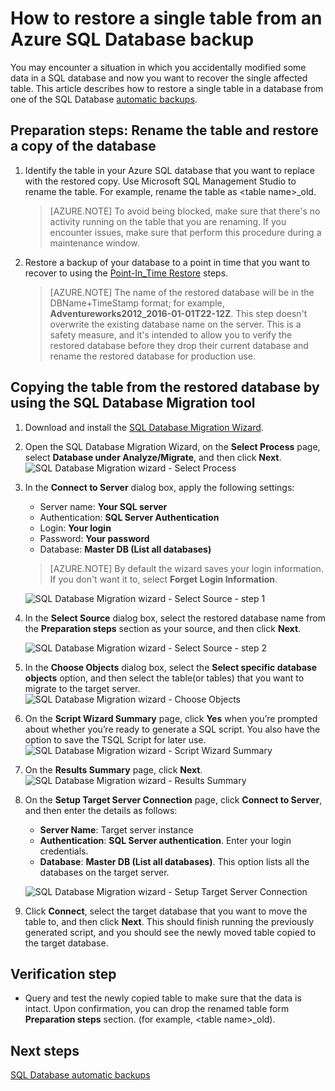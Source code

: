 <properties
    pageTitle="Restore a single table from Azure SQL Database backup | Azure"
    description="Learn how to restore a single table from Azure SQL Database backup."
    services="sql-database"
    documentationcenter=""
    author="dalechen"
    manager="cshepard"
    editor="" />
<tags
    ms.assetid="340b41bd-9df8-47fb-adfc-03216de38a5e"
    ms.service="sql-database"
    ms.custom="migrate and move"
    ms.workload="data-management"
    ms.tgt_pltfrm="na"
    ms.devlang="na"
    ms.topic="article"
    ms.date="01/20/2017"
    wacn.date=""
    ms.author="daleche" />

# How to restore a single table from an Azure SQL Database backup

You may encounter a situation in which you accidentally modified some data in a SQL database and now you want to recover the single affected table. This article describes how to restore a single table in a database from one of the SQL Database [automatic backups](/documentation/articles/sql-database-automated-backups/).

## Preparation steps: Rename the table and restore a copy of the database
1. Identify the table in your Azure SQL database that you want to replace with the restored copy. Use Microsoft SQL Management Studio to rename the table. For example, rename the table as &lt;table name&gt;_old.
   
   > [AZURE.NOTE]
   > To avoid being blocked, make sure that there's no activity running on the table that you are renaming. If you encounter issues, make sure that perform this procedure during a maintenance window.
   >

2. Restore a backup of your database to a point in time that you want to recover to using the [Point-In_Time Restore](/documentation/articles/sql-database-recovery-using-backups/#point-in-time-restore) steps.

   > [AZURE.NOTE]
   > The name of the restored database will be in the DBName+TimeStamp format; for example, **Adventureworks2012_2016-01-01T22-12Z**. This step doesn't overwrite the existing database name on the server. This is a safety measure, and it's intended to allow you to verify the restored database before they drop their current database and rename the restored database for production use.
   
## Copying the table from the restored database by using the SQL Database Migration tool

1. Download and install the [SQL Database Migration Wizard](https://sqlazuremw.codeplex.com).
2. Open the SQL Database Migration Wizard, on the **Select Process** page, select **Database under Analyze/Migrate**, and then click **Next**.
![SQL Database Migration wizard - Select Process](./media/sql-database-cloud-migrate-restore-single-table-azure-backup/1.png)
3. In the **Connect to Server** dialog box, apply the following settings:

   * Server name: **Your SQL server**
   * Authentication: **SQL Server Authentication**
   * Login: **Your login**
   * Password: **Your password**
   * Database: **Master DB (List all databases)**
   
   > [AZURE.NOTE]
   > By default the wizard saves your login information. If you don't want it to, select **Forget Login Information**.
   >
   
     ![SQL Database Migration wizard - Select Source - step 1](./media/sql-database-cloud-migrate-restore-single-table-azure-backup/2.png)
4. In the **Select Source** dialog box, select the restored database name from the **Preparation steps** section as your source, and then click **Next**.

	![SQL Database Migration wizard - Select Source - step 2](./media/sql-database-cloud-migrate-restore-single-table-azure-backup/3.png)

5. In the **Choose Objects** dialog box, select the **Select specific database objects** option, and then select the table(or tables) that you want to migrate to the target server.
![SQL Database Migration wizard - Choose Objects](./media/sql-database-cloud-migrate-restore-single-table-azure-backup/4.png)

6. On the **Script Wizard Summary** page, click **Yes** when you’re prompted about whether you’re ready to generate a SQL script. You also have the option to save the TSQL Script for later use.
![SQL Database Migration wizard - Script Wizard Summary](./media/sql-database-cloud-migrate-restore-single-table-azure-backup/5.png)

7. On the **Results Summary** page, click **Next**.
![SQL Database Migration wizard - Results Summary](./media/sql-database-cloud-migrate-restore-single-table-azure-backup/6.png)

8. On the **Setup Target Server Connection** page, click **Connect to Server**, and then enter the details as follows:
	- **Server Name**: Target server instance
	- **Authentication**: **SQL Server authentication**. Enter your login credentials.
	- **Database**: **Master DB (List all databases)**. This option lists all the databases on the target server.

	![SQL Database Migration wizard - Setup Target Server Connection](./media/sql-database-cloud-migrate-restore-single-table-azure-backup/7.png)

9. Click **Connect**, select the target database that you want to move the table to, and then click **Next**. This should finish running the previously generated script, and you should see the newly moved table copied to the target database.

## Verification step

- Query and test the newly copied table to make sure that the data is intact. Upon confirmation, you can drop the renamed table form **Preparation steps** section. (for example, &lt;table name&gt;_old).

## Next steps

[SQL Database automatic backups](/documentation/articles/sql-database-automated-backups/)